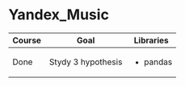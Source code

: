 # Yandex_Music
Course | Goal | Libraries
------------- |---------------- | ---------------- 
Done | Stydy 3 hypothesis   | <ul><li>pandas</li>

